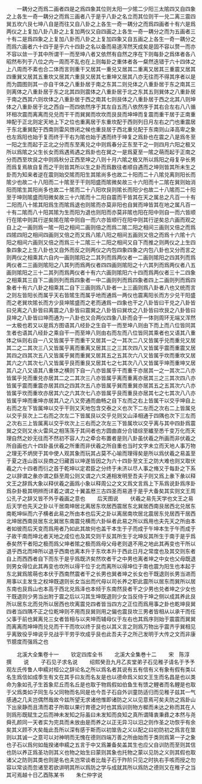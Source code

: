 <!-- { "loadSidebar": true } -->
　　一耦分之而爲二画者四是之爲四象其位则太阳一少隂二少阳三太隂四又自四象之上各生一奇一耦分之而爲三画者八于是乎八卦之名立而其位则干一兑二离三震四巽五坎六艮七坤八自是而往又自八卦之上各生一奇一耦分之而爲四画者十有六是爲两仪之上复加八卦八卦之上复加两仪又自四画之上各生一奇一耦分之而为五画者三十有二是爲四象之上复加八卦而八卦之上复加四象又自五画之上各生一奇一耦分之而爲六画者六十四于是乎六十四卦之名以备而易道浑然天成矣是固不容以赘一而亦不容以敛一于其中所谓干一而至坤八者又依然有自然之序在下则每卦之爲体者各八昭然布列于八位之内一周而不乱也在上则每卦之重体者各一粲然迭错于六十四体之上八周而不紊也合二体而言则重干又居其一重兑又居其二重离又居其三重震又居其四重巽又居其五重坎又居其六重艮又居其七重坤又居其八亦无往而不得其序者以是而为圆图则其一亦自干体之八重卦居于南之东其二则兑体之八重卦居于东之南其三则离体之八重卦居于东之北其四则震体之八重卦居于北之东其五则巽体之八重卦居于南之西其六则坎体之八重卦居于西之南其七则艮体之八重卦居于西之北其八则坤体之八重卦居于北之西自一而四依然序于其左自五而八依然序于其右合左右八八循环相次震而离离而兑兑而干干而巽巽而坎坎而艮艮而坤坤而复震而重干居于正南重坤配于正北则定天地上下之位也重离居于东重坎配于西则列日月左右之门也重震居于东北重巽配于西南则雷风啓闭之候也重艮居于西北重兑配于东南则山泽高卑之象也左爲阳也始于复而终于干右为隂也始于遇而终于坤复之爲卦也在震之八是爲冬至一阳之生而起于正北之分而东至离兑之中则爲春分正东至干之一则四月六阳之极又所以爲隂之父生长女而爲遇焉遇之爲卦也在巽之一是爲夏至一隂之萌而起于正南之分而西至坎艮之中则爲秋分正西至坤之八则十月六隂之极又所以爲阳之母复孕长男而爲复焉故自复而之干则皆其所以生之卦而爲数往者顺自遇而之坤则皆其所未生之卦而为知来者逆在震则始交隂而阳生其隂尚多也故二十阳而二十八隂兑离则阳长而隂少也故二十八阳而二十隂至于干则阳盛而隂微矣故三十六阳而十二隂在巽则始消阳而隂生其阳尚多也故二十隂而二十八阳坎艮则隂长而阳少也故二十八隂而二十阳至于坤则隂盛而阳微矣故三十六隂而十二阳自震而干皆其在天之属总之凡百一十有二阳而八十隂其阳爲生而隂爲退也则隂而亦莫非阳也自巽而坤皆其在地之属凡百一十有二隂而八十阳其隂为生而阳为退也则阳而亦莫非隂也阳在阳中则自一而六皆顺行在隂中则其行逆矣隂在隂中则自一而六亦皆顺行在阳中则其行逆矣总六画而观之自上之一画则爲一隂一阳之相间二画则倍之而爲二隂二阳之相间三画则又倍之而爲四隂四阳之相间四画则又倍之而又爲八隂八阳之相间五画则又倍之而爲十六隂十六阳之相间六画则又倍之而爲三十二隂三十二阳之相间又自下而推之则两仪之上生四象四象之上生八卦也又自外而反之则两仪之内包四象四象之内包八卦也又分而言之则两仪之相乘其六自内一画则隂阳之二其列而爲两仪者一二画则隂阳之四其列而爲两仪者二三画则隂阳之八其列而爲两仪者四四画则隂阳之十六其列而爲两仪者八五画则隂阳之三十二其列而爲两仪者十有六六画则隂阳六十四而爲两仪者三十二四象之相乘其三自下二画则列而爲四象者一中二画则列而爲四象者四上二画则列而爲四象者十有六八卦之相乘其二自下三画则爲八卦者一上三画则爲八卦者八也又统而言之则左皆阳长而属乎天右皆隂生而属乎地而通爲一两仪也震离阳长而方少兑干阳盛而之老巽坎隂长而方少艮坤隂盛而之老而通爲一四象也干之八卦皆曰干兑之八卦皆曰兑离之八卦皆曰离震之八卦皆曰震巽之八卦皆曰巽坎之八卦皆曰坎艮之八卦皆曰艮坤之八卦皆曰坤而通为一八卦也又合两仪四象八卦而会于一体则周环无端又浑然一太极也若又以是爲方图语其八经卦之生自干一而至坤八则由下而上而八位皆同其生者也语其八经卦之乘自干一而至坤八则由右而左而八位皆同其乘者也又语其八重体之纵则右自一八又皆属乎干而重干又居其一之一其次二八又皆属乎兑而重兑又居其二之二其次三八又皆属乎离而重离又居其三之三其次四八又皆属乎震而重震又居其四之四其次五八又皆属乎巽而重巽又居其五之五其次六八又皆属乎坎而重坎又居其六之六其次七八又皆属乎艮而重艮又居其七之七其次八八又皆属乎坤而重坤又居其八之八又语其八重体之横则下自一八亦皆属乎干而重干亦居其一之一其次二八亦皆属乎兑而重兑亦居其二之二其次三八亦皆属乎离而重离亦居其三之三其次四八亦皆属乎震而重震亦居其四之四其次五八亦皆属乎巽而重巽亦居其五之五其次六八亦皆属乎坎而重坎亦居其六之六其次七八亦皆属乎艮而重艮亦居其七之七其次八八亦皆属乎坤而重坤亦居其八之八又旁通而曲畅之自下左而之右上皆属干以交乎坤自上右而之左下皆属坤以交乎干则又天地包含交泰之义也次下二左而之次右二上皆属兑以交乎艮次上二右而之次左二下皆属艮以交乎兑则又山泽相通于四隅也次下三左而之次右三上皆属离以交乎坎次上三右而之次左三下皆属坎以交乎离与其中四卦爲震巽之交则又水火雷风之相荡荡于其间者也方圆曲直分合错综至纎至悉千变万化而天理自然之妙无往而不然初不容人力之牵合布置者是则八卦虽伏羲之所画而非伏羲之所自画也六十四卦虽伏羲之所重而非伏羲之所自重也当时文字未立而天地人事万物之理无不炳爕于其中使人观其象而玩其占莫不心喻而理得矣是所以爲伏羲之易盖至于夏之连山首以艮商之归藏首以坤遂皆因之为六十四卦至文王之防大难也则又取伏羲之六十四者而衍之首于乾坤以定君臣之分终于未济以尽人事之脩又于每卦之下系之以辞谓之彖亦谓之繇至周公则又谓之六爻逓相发明至吾夫子则又爲上彖下彖以释文王之辞爲大象以释伏羲之画爲小象以释周公之文又爲文言爲上下系爲说卦爲序卦爲杂卦极其明辨而详着之谓之十翼盖厯三古四圣而易道于是乎大备矣其实则文王周公孔子之辞又皆不外乎羲画之意也
　　后天图说
　　伏羲之易先天学也文王之易后天学也先天之卦以干居南坤居北离居东坎居西震居东北巽居西南艮居西北兑居东南乾坤纵而六子横者此易之所由本也后天之卦以离居南坎居北震居东兑居西干居西北坤居西南艮居东北巽居东南震兑横而六卦纵者此易之所以爲用也夫先天之所由本者如彼而后天变而爲用者乃如此其故何也盖干本生于子而成于午坤本生于午而成于子故干南而坤北者天地之成位也及其交则干反其所生于北坤反其所生于南于是乎爲泰矣然干者阳之极而爲父坤者隂之极而爲母父母老则退不用之地此其再变也干所以退乎西北而坤所以退乎西南也离本升于东坎本升于西此日月之常度也及其交则东者自上而西西者自下而东于是乎爲既济矣然坎者干之中男也离者坤之中女也父母既退则男女得位此其再变也坎所以得干位于北而离所以得坤位于南也震为阳生也本起于东北巽爲隂萌也本伏于西南然震者干之长男也巽者坤之长女也干既退则长男当进而用事以主发生之权坤既退则长女当出而代母以司长养之职此震所以居东而巽所以居东南也艮爲山也本高于西北兑爲泽也本倾于东南然艮者干之少男也兑者坤之少女也干既退则少男当出附于震之后以习其生坤既退则少女当反侍于坤之侧以成其养此艮所以居东北而兑所以居西也坎离震兑四者皆当四方之正位而爲用事之卦也乾坤艮巽四者当四隅不正之位乾坤则不用而艮巽则用之偏也震艮坎三男者皆相从以承干而任父事于前也巽离兑三女者皆相与以夹坤而辅母仪于左右也其爲序则始于震震而巽巽而离离而坤坤而兑兑而干干而坎以终于艮也以其义言之则爲万物出乎震齐乎巽相见乎离致役乎坤说乎兑战乎干劳乎坎成乎艮也此吾夫子之所己发明于大传之文而非康节臆度而强爲之也













　　北溪大全集卷十一
　　钦定四库全书
　　北溪大全集巻十二
　　宋　陈淳　撰
　　说
　　子石见子求名说
　　绍熙癸丑九月乙亥堂弟子石见稚子请名于予予观左氏传鲁人申繻对桓公之辞论名之所以爲名者其说有五有信有义有象有假有类以名生爲信如成季生有文在其手曰友而名友是也以德命爲义如文王生而名昌是也以类命为象如孔子生首象尼丘而名丘是也取于物爲假如伯鱼生有馈之鲤者而名鲤是也取于父爲类如子同生与父同物而名同是也今吾子石自外训童防适归而见稚子兹其一气感通之几夫岂偶然哉故今兹所望无求诸他惟即诸防之义以见意焉可矣夫防之爲卦山下出泉静而且清而君子所取以果行育德之时也其爲训则物方穉而未达之称而其在人则爲形既赋生之后而神未发知之际虽曰未发知而良知之真所谓降衷秉彞之本然与尧舜孔颜同一天者实为完具而未放由是而养之以正无异习以汨之则作圣之功恢乎有余矣其义顾不大矣哉此吾所以深有感于斯而以初筮告之义以配之曰初防初之爲言在筮则以其诚一之意可以对神明而无愧在德则四端万善之所由始而于类则爲第一子之象也子石以爲何如哉揆诸申繻之五言于中又爲兼备矣盖其生也应父自训防而至则其信也防以养正爲圣功则其义也物之始生曰蒙则其象也托物之蒙以见防之义则其假也取诸父之防则其类也则是名也夫岂常谈者比哉子石于阼阶只见之时执右手咳而授之勿容以常谈而忽诸至若欲讲明其所以爲防之学与成就其所以爲防之德则又在稚子之当其可焉越十日乙酉陈某书
　　朱仁仲字说
